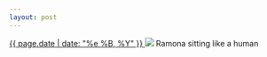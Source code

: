 ```yaml
---
layout: post
---
```


<p>
  <a href="/495">
    <time>{{ page.date | date: "%e %B, %Y" }}</time>
  </a>
  <a href="/495"><img src="{{ site.assets_url }}/495.jpg"/></a>
  <span>Ramona sitting like a human</span>
</p>
